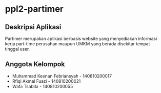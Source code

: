 # ppl2-partimer

## Deskripsi Aplikasi
Partimer merupakan aplikasi berbasis website yang menyediakan informasi kerja part-time perusahan maupun UMKM yang berada disekitar tempat tinggal user.

## Anggota Kelompok 
- Muhammad Keenan Febriansyah - 140810200017
- Rfiqi Akmal Fuazi - 140810200021
- Wafa Tsabita - 140810200055
